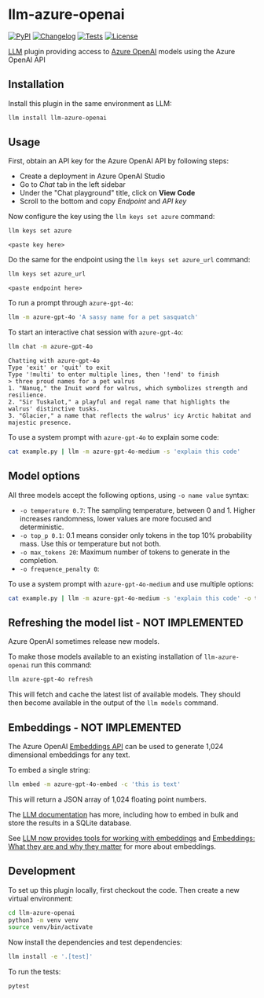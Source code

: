 # llm-azure-openai

[![PyPI](https://img.shields.io/pypi/v/llm-azure-openai.svg)](https://pypi.org/project/llm-azure-openai/)
[![Changelog](https://img.shields.io/github/v/release/simonw/llm-azure-openai?include_prereleases&label=changelog)](https://github.com/simonw/llm-azure-openai/releases)
[![Tests](https://github.com/simonw/llm-azure-openai/workflows/Test/badge.svg)](https://github.com/simonw/llm-azure-openai/actions?query=workflow%3ATest)
[![License](https://img.shields.io/badge/license-Apache%202.0-blue.svg)](https://github.com/simonw/llm-azure-openai/blob/main/LICENSE)

[LLM](https://llm.datasette.io/) plugin providing access to [Azure OpenAI](https://learn.microsoft.com/sr-cyrl-rs/azure/ai-services/openai/) models using the Azure OpenAI API

## Installation

Install this plugin in the same environment as LLM:
```bash
llm install llm-azure-openai
```
## Usage

First, obtain an API key for the Azure OpenAI API by following steps:
- Create a deployment in Azure OpenAI Studio
- Go to *Chat* tab in the left sidebar
- Under the "Chat playground" title, click on **View Code**
- Scroll to the bottom and copy *Endpoint* and *API key* 


Now configure the key using the `llm keys set azure` command:
```bash
llm keys set azure
```
```
<paste key here>
```

Do the same for the endpoint using the `llm keys set azure_url` command:
```bash
llm keys set azure_url
```
```
<paste endpoint here>
```

To run a prompt through `azure-gpt-4o`:

```bash
llm -m azure-gpt-4o 'A sassy name for a pet sasquatch'
```
To start an interactive chat session with `azure-gpt-4o`:
```bash
llm chat -m azure-gpt-4o
```
```
Chatting with azure-gpt-4o
Type 'exit' or 'quit' to exit
Type '!multi' to enter multiple lines, then '!end' to finish
> three proud names for a pet walrus
1. "Nanuq," the Inuit word for walrus, which symbolizes strength and resilience.
2. "Sir Tuskalot," a playful and regal name that highlights the walrus' distinctive tusks.
3. "Glacier," a name that reflects the walrus' icy Arctic habitat and majestic presence.
```
To use a system prompt with `azure-gpt-4o` to explain some code:
```bash
cat example.py | llm -m azure-gpt-4o-medium -s 'explain this code'
```
## Model options

All three models accept the following options, using `-o name value` syntax:

- `-o temperature 0.7`: The sampling temperature, between 0 and 1. Higher increases randomness, lower values are more focused and deterministic.
- `-o top_p 0.1`: 0.1 means consider only tokens in the top 10% probability mass. Use this or temperature but not both.
- `-o max_tokens 20`: Maximum number of tokens to generate in the completion.
- `-o frequence_penalty 0`: 

To use a system prompt with `azure-gpt-4o-medium` and use multiple options:
```bash
cat example.py | llm -m azure-gpt-4o-medium -s 'explain this code' -o temperature 0.5
```

## Refreshing the model list - NOT IMPLEMENTED

Azure OpenAI sometimes release new models.

To make those models available to an existing installation of `llm-azure-openai` run this command:
```bash
llm azure-gpt-4o refresh
```
This will fetch and cache the latest list of available models. They should then become available in the output of the `llm models` command.

## Embeddings - NOT IMPLEMENTED

The Azure OpenAI [Embeddings API](https://docs.azure-gpt-4o.ai/platform/client#embeddings) can be used to generate 1,024 dimensional embeddings for any text.

To embed a single string:

```bash
llm embed -m azure-gpt-4o-embed -c 'this is text'
```
This will return a JSON array of 1,024 floating point numbers.

The [LLM documentation](https://llm.datasette.io/en/stable/embeddings/index.html) has more, including how to embed in bulk and store the results in a SQLite database.

See [LLM now provides tools for working with embeddings](https://simonwillison.net/2023/Sep/4/llm-embeddings/) and [Embeddings: What they are and why they matter](https://simonwillison.net/2023/Oct/23/embeddings/) for more about embeddings.

## Development

To set up this plugin locally, first checkout the code. Then create a new virtual environment:
```bash
cd llm-azure-openai
python3 -m venv venv
source venv/bin/activate
```
Now install the dependencies and test dependencies:
```bash
llm install -e '.[test]'
```
To run the tests:
```bash
pytest
```